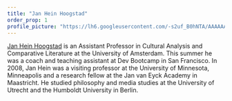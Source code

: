 ```yaml
---
title: "Jan Hein Hoogstad"
order_prop: 1
profile_picture: "https://lh6.googleusercontent.com/-s2uf_B0hNTA/AAAAAAAAAAI/AAAAAAAAAh0/HZ7Lo_y3UUI/photo.jpg"
---
```


[Jan Hein Hoogstad](http://www.linkedin.com/pub/jan-hein-hoogstad/75/22b/389) is an Assistant Professor in Cultural Analysis and Comparative Literature at the University of Amsterdam. This summer he was a coach and teaching assistant at Dev Bootcamp in San Francisco. In 2008, Jan Hein was a visiting professor at the University of Minnesota, Minneapolis and a research fellow at the Jan van Eyck Academy in Maastricht. He studied philosophy and media studies at the University of Utrecht and the Humboldt University in Berlin. 
